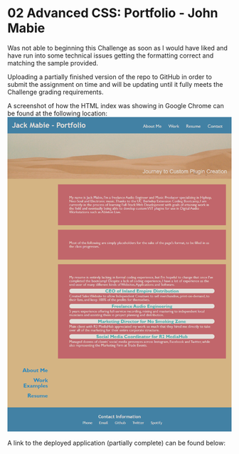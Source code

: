 # 02 Advanced CSS: Portfolio - John Mabie

Was not able to beginning this Challenge as soon as I would have liked and have run into some technical issues getting the formatting correct and matching the sample provided. 

Uploading a partially finished version of the repo to GitHub in order to submit the assignment on time and will be updating until it fully meets the Challenge grading requirements. 

A screenshot of how the HTML index was showing in Google Chrome can be found at the following location:
![Screenshot of My Partially Complete Portfolio](assets/images/screenshot-for-12-15-22-homework-challenge.png.png)

A link to the deployed application (partially complete) can be found below:
